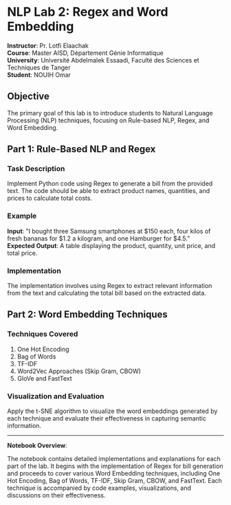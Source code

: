# NLP Lab 2: Regex and Word Embedding

**Instructor**: Pr. Lotfi Elaachak  
**Course**: Master AISD, Département Génie Informatique  
**University**: Université Abdelmalek Essaadi, Faculté des Sciences et Techniques de Tanger  
**Student**: NOUIH Omar

## Objective

The primary goal of this lab is to introduce students to Natural Language Processing (NLP) techniques, focusing on Rule-based NLP, Regex, and Word Embedding.

## Part 1: Rule-Based NLP and Regex

### Task Description

Implement Python code using Regex to generate a bill from the provided text. The code should be able to extract product names, quantities, and prices to calculate total costs.

### Example

**Input**: "I bought three Samsung smartphones at $150 each, four kilos of fresh bananas for $1.2 a kilogram, and one Hamburger for $4.5."  
**Expected Output**: A table displaying the product, quantity, unit price, and total price.

### Implementation

The implementation involves using Regex to extract relevant information from the text and calculating the total bill based on the extracted data.

## Part 2: Word Embedding Techniques

### Techniques Covered

1. One Hot Encoding
2. Bag of Words
3. TF-IDF
4. Word2Vec Approaches (Skip Gram, CBOW)
5. GloVe and FastText

### Visualization and Evaluation

Apply the t-SNE algorithm to visualize the word embeddings generated by each technique and evaluate their effectiveness in capturing semantic information.

---

**Notebook Overview**:

The notebook contains detailed implementations and explanations for each part of the lab. It begins with the implementation of Regex for bill generation and proceeds to cover various Word Embedding techniques, including One Hot Encoding, Bag of Words, TF-IDF, Skip Gram, CBOW, and FastText. Each technique is accompanied by code examples, visualizations, and discussions on their effectiveness.
